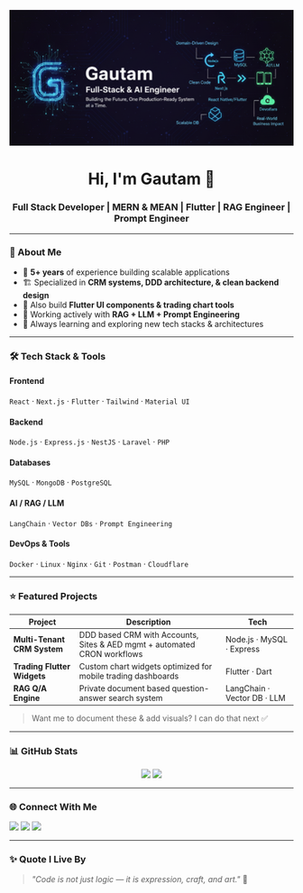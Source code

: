 <!-- Banner -->
<p align="center">
  <img src="gautam-brand.png" alt="Gautam - Full Stack Developer" />
</p>

<h1 align="center">Hi, I'm Gautam 👋</h1>
<h3 align="center">Full Stack Developer | MERN & MEAN | Flutter | RAG Engineer | Prompt Engineer</h3>

---

### 🚀 About Me
- 🧠 **5+ years** of experience building scalable applications
- 🏗️ Specialized in **CRM systems, DDD architecture, & clean backend design**
- 📱 Also build **Flutter UI components & trading chart tools**
- 🤖 Working actively with **RAG + LLM + Prompt Engineering**
- 🎯 Always learning and exploring new tech stacks & architectures

---

### 🛠️ Tech Stack & Tools

#### **Frontend**
`React` · `Next.js` · `Flutter` · `Tailwind` · `Material UI`

#### **Backend**
`Node.js` · `Express.js` · `NestJS` · `Laravel` · `PHP`

#### **Databases**
`MySQL` · `MongoDB` · `PostgreSQL`

#### **AI / RAG / LLM**
`LangChain` · `Vector DBs` · `Prompt Engineering`

#### **DevOps & Tools**
`Docker` · `Linux` · `Nginx` · `Git` · `Postman` · `Cloudflare`

---

### ⭐ Featured Projects

| Project | Description | Tech |
|--------|-------------|------|
| **Multi-Tenant CRM System** | DDD based CRM with Accounts, Sites & AED mgmt + automated CRON workflows | Node.js · MySQL · Express |
| **Trading Flutter Widgets** | Custom chart widgets optimized for mobile trading dashboards | Flutter · Dart |
| **RAG Q/A Engine** | Private document based question-answer search system | LangChain · Vector DB · LLM |

> Want me to document these & add visuals? I can do that next ✅

---

### 📊 GitHub Stats

<p align="center">
  <img src="https://github-readme-stats.vercel.app/api?username=believe-gautam&show_icons=true&hide_border=true&theme=tokyonight" height="160" />
  <img src="https://github-readme-stats.vercel.app/api/top-langs/?username=believe-gautam&layout=compact&hide_border=true&theme=tokyonight" height="160" />
</p>

---

### 🌐 Connect With Me
<p align="left">
<a href="https://www.linkedin.com/in/gautam-believe"><img src="https://img.shields.io/badge/LinkedIn-blue?style=for-the-badge&logo=linkedin"></a>
<a href="https://github.com/believe-gautam"><img src="https://img.shields.io/badge/GitHub-black?style=for-the-badge&logo=github"></a>
<a href="https://believegautam.me"><img src="https://img.shields.io/badge/Portfolio-000?style=for-the-badge&logo=vercel"></a>
</p>

---

### ✨ Quote I Live By
> _"Code is not just logic — it is expression, craft, and art."_ 🎨

